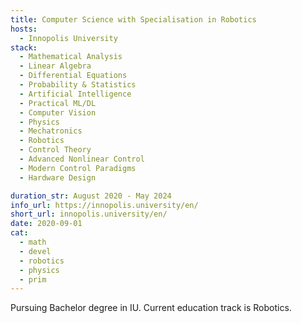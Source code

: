 ```yaml
---
title: Computer Science with Specialisation in Robotics
hosts:
  - Innopolis University
stack:
  - Mathematical Analysis
  - Linear Algebra
  - Differential Equations
  - Probability & Statistics
  - Artificial Intelligence
  - Practical ML/DL
  - Computer Vision
  - Physics
  - Mechatronics
  - Robotics
  - Control Theory
  - Advanced Nonlinear Control
  - Modern Control Paradigms
  - Hardware Design

duration_str: August 2020 - May 2024
info_url: https://innopolis.university/en/
short_url: innopolis.university/en/
date: 2020-09-01
cat:
  - math
  - devel
  - robotics
  - physics
  - prim
---
```


Pursuing Bachelor degree in IU. Current education track is Robotics.
